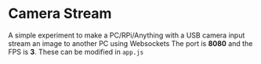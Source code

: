 # Camera Stream
A simple experiment to make a PC/RPi/Anything with a USB camera input stream an image to another PC using Websockets
The port is **8080** and the FPS is **3**. These can be modified in `app.js`

